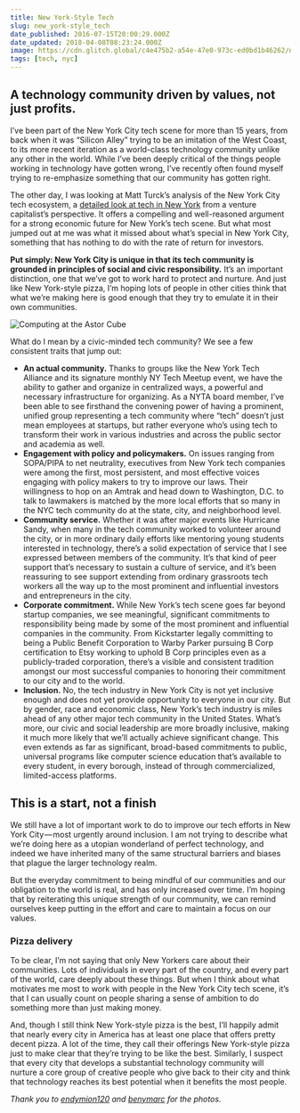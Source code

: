 ```yaml
---
title: New York-Style Tech
slug: new_york-style_tech
date_published: 2016-07-15T20:00:29.000Z
date_updated: 2018-04-08T08:23:24.000Z
image: https://cdn.glitch.global/c4e475b2-a54e-47e0-973c-ed0bd1b46262/nypl-room.jpeg?v=1669865990954
tags: [tech, nyc]
---
```


## A technology community driven by values, not just profits.

I’ve been part of the New York City tech scene for more than 15 years, from back when it was “Silicon Alley” trying to be an imitation of the West Coast, to its more recent iteration as a world-class technology community unlike any other in the world. While I’ve been deeply critical of the things people working in technology have gotten wrong, I’ve recently often found myself trying to re-emphasize something that our community has gotten right.

The other day, I was looking at Matt Turck’s analysis of the New York City tech ecosystem, a [detailed look at tech in New York](http://mattturck.com/2016/07/13/the-nyc-tech-ecosystem-catching-up-to-the-hype/) from a venture capitalist’s perspective. It offers a compelling and well-reasoned argument for a strong economic future for New York’s tech scene. But what most jumped out at me was what it missed about what’s special in New York City, something that has nothing to do with the rate of return for investors.

**Put simply: New York City is unique in that its tech community is grounded in principles of social and civic responsibility.** It’s an important distinction, one that we’ve got to work hard to protect and nurture. And just like New York-style pizza, I’m hoping lots of people in other cities think that what we’re making here is good enough that they try to emulate it in their own communities.

![Computing at the Astor Cube](https://cdn.glitch.global/c4e475b2-a54e-47e0-973c-ed0bd1b46262/astor-cube.jpeg?v=1669865991439 "Computing at the Astor Cube")

What do I mean by a civic-minded tech community? We see a few consistent traits that jump out:

- **An actual community.** Thanks to groups like the New York Tech Alliance and its signature monthly NY Tech Meetup event, we have the ability to gather and organize in centralized ways, a powerful and necessary infrastructure for organizing. As a NYTA board member, I’ve been able to see firsthand the convening power of having a prominent, unified group representing a tech community where “tech” doesn’t just mean employees at startups, but rather everyone who’s using tech to transform their work in various industries and across the public sector and academia as well.
- **Engagement with policy and policymakers.** On issues ranging from SOPA/PIPA to net neutrality, executives from New York tech companies were among the first, most persistent, and most effective voices engaging with policy makers to try to improve our laws. Their willingness to hop on an Amtrak and head down to Washington, D.C. to talk to lawmakers is matched by the more local efforts that so many in the NYC tech community do at the state, city, and neighborhood level.
- **Community service.** Whether it was after major events like Hurricane Sandy, when many in the tech community worked to volunteer around the city, or in more ordinary daily efforts like mentoring young students interested in technology, there’s a solid expectation of service that I see expressed between members of the community. It’s that kind of peer support that’s necessary to sustain a culture of service, and it’s been reassuring to see support extending from ordinary grassroots tech workers all the way up to the most prominent and influential investors and entrepreneurs in the city.
- **Corporate commitment.** While New York’s tech scene goes far beyond startup companies, we see meaningful, significant commitments to responsibility being made by some of the most prominent and influential companies in the community. From Kickstarter legally committing to being a Public Benefit Corporation to Warby Parker pursuing B Corp certification to Etsy working to uphold B Corp principles even as a publicly-traded corporation, there’s a visible and consistent tradition amongst our most successful companies to honoring their commitment to our city and to the world.
- **Inclusion.** No, the tech industry in New York City is not yet inclusive enough and does not yet provide opportunity to everyone in our city. But by gender, race and economic class, New York’s tech industry is miles ahead of any other major tech community in the United States. What’s more, our civic and social leadership are more broadly inclusive, making it much more likely that we’ll actually achieve significant change. This even extends as far as significant, broad-based commitments to public, universal programs like computer science education that’s available to every student, in every borough, instead of through commercialized, limited-access platforms.

## This is a start, not a finish

We still have a lot of important work to do to improve our tech efforts in New York City — most urgently around inclusion. I am not trying to describe what we’re doing here as a utopian wonderland of perfect technology, and indeed we have inherited many of the same structural barriers and biases that plague the larger technology realm.

But the everyday commitment to being mindful of our communities and our obligation to the world is real, and has only increased over time. I’m hoping that by reiterating this unique strength of our community, we can remind ourselves keep putting in the effort and care to maintain a focus on our values.

### Pizza delivery

To be clear, I’m not saying that only New Yorkers care about their communities. Lots of individuals in every part of the country, and every part of the world, care deeply about these things. But when I think about what motivates me most to work with people in the New York City tech scene, it’s that I can usually count on people sharing a sense of ambition to do something more than just making money.

And, though I still think New York-style pizza is the best, I’ll happily admit that nearly every city in America has at least one place that offers pretty decent pizza. A lot of the time, they call their offerings New York-style pizza just to make clear that they’re trying to be like the best. Similarly, I suspect that every city that develops a substantial technology community will nurture a core group of creative people who give back to their city and think that technology reaches its best potential when it benefits the most people.

*Thank you to [endymion120](https://www.flickr.com/photos/endymion120/5432356930/) and [benymarc](https://www.flickr.com/photos/benymarc/4702224687/) for the photos.*
